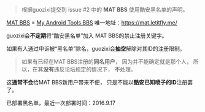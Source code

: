 > 根据guozixi提交到 issue #2 中的 **MAT BBS** 使用酷安黑名单的声明。

[MAT BBS](https://mat.letitfly.me/) = [My Android Tools BBS](https://mat.letitfly.me/)
唯一地址：https://mat.letitfly.me/

guozixi会**不定期**将“酷安黑名单”加入
MAT BBS的禁止注册关键字。

如果有人通过申诉被“黑名单”除名，guozixi会**抽空**解除对其ID的注册限制。

> 如果有已经在MAT BBS注册的**同名用户**，
> 因为并不能确定就是那个人，
> 所以，在其**没有**违反论坛规定的情况下，
> **不**处理。

这**通常不会**给MAT BBS新用户带来不便，
只是不能以**酷安已知喷子的ID**注册罢了。

已部署黑名单，最近一次部署时间：2016.9.17